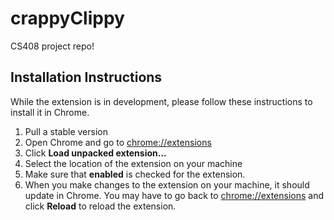 # crappyClippy
CS408 project repo!

## Installation Instructions
While the extension is in development, please follow these instructions to install it in Chrome.
1. Pull a stable version
2. Open Chrome and go to <chrome://extensions>
3. Click **Load unpacked extension...**
4. Select the location of the extension on your machine
5. Make sure that **enabled** is checked for the extension.
6. When you make changes to the extension on your machine, it should update in Chrome. You may have to go back to <chrome://extensions> and click **Reload** to reload the extension.